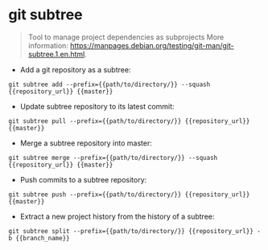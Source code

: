 # git subtree

> Tool to manage project dependencies as subprojects
> More information: <https://manpages.debian.org/testing/git-man/git-subtree.1.en.html>.

- Add a git repository as a subtree:

`git subtree add --prefix={{path/to/directory/}} --squash {{repository_url}} {{master}}`

- Update subtree repository to its latest commit:

`git subtree pull --prefix={{path/to/directory/}} {{repository_url}} {{master}}`

- Merge a subtree repository into master:

`git subtree merge --prefix={{path/to/directory/}} --squash {{repository_url}} {{master}}`

- Push commits to a subtree repository:

`git subtree push --prefix={{path/to/directory/}} {{repository_url}} {{master}}`

- Extract a new project history from the history of a subtree:

`git subtree split --prefix={{path/to/directory/}} {{repository_url}} -b {{branch_name}}`
